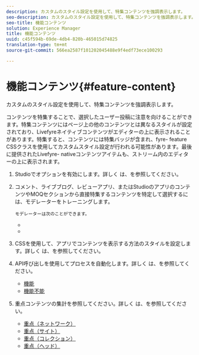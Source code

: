 ```yaml
---
description: カスタムのスタイル設定を使用して、特集コンテンツを強調表示します。
seo-description: カスタムのスタイル設定を使用して、特集コンテンツを強調表示します。
seo-title: 機能コンテンツ
solution: Experience Manager
title: 機能コンテンツ
uuid: c45f594b-69de-4db4-820b-465015d74825
translation-type: tm+mt
source-git-commit: 566ea2587f101202045488e9f4edf73ece100293

---
```



# 機能コンテンツ{#feature-content}

カスタムのスタイル設定を使用して、特集コンテンツを強調表示します。

コンテンツを特集することで、選択したユーザー投稿に注意を向けることができます。特集コンテンツにはページ上の他のコンテンツとは異なるスタイルが設定されており、Livefyreネイティブコンテンツがエディターの上に表示されることがあります。特集すると、コンテンツには特集バッジが含まれ、fyre- feature CSSクラスを使用してカスタムスタイル設定が行われる可能性があります。最後に提供されたLivefyre- nativeコンテンツアイテムも、ストリーム内のエディターの上に表示されます。

1. Studioでオプションを有効にします。詳しく [](../c-app-customizations/t-enable-featuring-content-in-studio.md#t_enable_featuring_content_in_studio)は、を参照してください。
1. コメント、ライブブログ、レビューアプリ、またはStudioのアプリのコンテンツやMOQセクションから直接特集するコンテンツを特定して選択するには、モデレーターをトレーニングします。

       モデレーターは次のことができます。
   
   * [](../c-app-customizations/t-select-content-to-feature-from-studio.md#select_content_to_feature_from_studio)
   * [](../c-app-customizations/t-select-content-to-feature.md#t_select_content_to_feature)

1. CSSを使用して、アプリでコンテンツを表示する方法のスタイルを設定します。詳しく [](../c-app-customizations/c-use-css-to-style-featured-content.md#c_use_css_to_style_featured_content)は、を参照してください。
1. API呼び出しを使用してプロセスを自動化します。詳しく [](../c-app-customizations/c-feature-apis.md#c_feature_apis)は、を参照してください。

   * [機能](#c_feature_apis/section_jpw_nqw_xz)
   * [機能不能](#c_feature_apis/section_knh_mqw_xz)

1. 重点コンテンツの集計を参照してください。詳しく [](../c-app-customizations/c-aggregated-featured-content-using-the-featured-apis.md#c_aggregated_featured_content_using_the_featured_apis)は、を参照してください。

   * [重点（ネットワーク）](#c_aggregated_featured_content_using_the_featured_apis/section_cgm_1nw_xz)
   * [重点（サイト）](#c_aggregated_featured_content_using_the_featured_apis/section_lq5_ymw_xz)
   * [重点（コレクション）](#c_aggregated_featured_content_using_the_featured_apis/section_kgc_xmw_xz)
   * [重点（ヘッド）](#c_aggregated_featured_content_using_the_featured_apis/section_n4b_lmw_xz)

